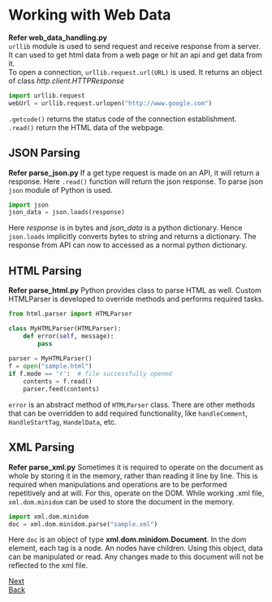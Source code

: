 # Working with Web Data
**Refer web_data_handling.py**  
```urllib``` module is used to send request and receive response from a server. It can used to get html data
from a web page or hit an api and get data from it.  
To open a connection, ```urllib.request.url(URL)``` is used. It returns an object
 of class *http.client.HTTPResponse*
```python
import urllib.request
webUrl = urllib.request.urlopen("http://www.google.com")
```

```.getcode()``` returns the status code of the connection establishment.  
```.read()``` return the HTML data of the webpage.  
## JSON Parsing
**Refer parse_json.py**
If a get type request is made on an API, it will return a response. Here ```.read()``` function will
return the json response. To parse json ```json``` module of Python is used.
```python
import json
json_data = json.loads(response)
```
Here *response* is in bytes and *json_data* is a python dictionary. Hence ```json.loads```
implicitly converts bytes to string and returns a dictionary. The response from API
can now to accessed as a normal python dictionary.

## HTML Parsing
**Refer parse_html.py**
Python provides class to parse HTML as well. Custom HTMLParser is developed to override methods and performs
required tasks.
```python
from html.parser import HTMLParser

class MyHTMLParser(HTMLParser):
    def error(self, message):
        pass
        
parser = MyHTMLParser()
f = open("sample.html")
if f.mode == 'r':  # file successfully opened
    contents = f.read()
    parser.feed(contents)

```
```error``` is an abstract method of ```HTMLParser``` class. There are other methods that can be overridden
to add required functionality, like ```handleComment```, ```HandleStartTag```, ```HandelData```, etc. 

## XML Parsing
**Refer parse_xml.py**
Sometimes it is required to operate on the document as whole
by storing it in the memory, rather than reading it line by line. This is required
when manipulations and operations are to be performed repetitively and at will. For this, 
operate on the DOM. While working .xml file, ```xml.dom.minidom``` can be used to store the
document in the memory.
```python
import xml.dom.minidom
doc = xml.dom.minidom.parse("sample.xml")
```
Here ```doc``` is an object of type **xml.dom.minidom.Document**. In the dom element, each tag is a node. An nodes 
have children. Using this object, data can be manipulated or read. Any changes made to this document will not be
reflected to the xml file.

[Next](./part_7_oop_1.md)  
[Back](/README.md)
